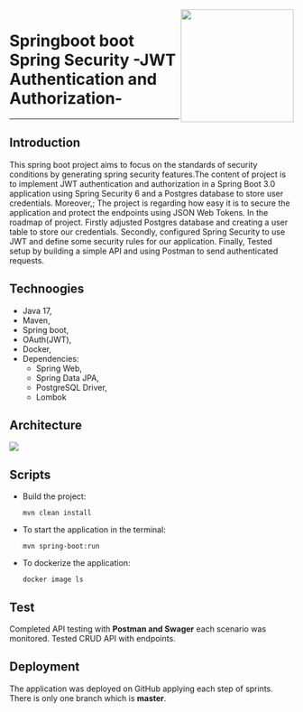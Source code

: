 
<img align="right" src="C:\Users\ozguc\eclipse-workspace\security\src\main\java\com\alibou\security\assets\img\springSecurity.png" width="200" height="200">

# Springboot boot Spring Security -JWT Authentication and Authorization-

***
## Introduction
This spring boot project aims to focus on the standards of security conditions by generating spring security features.The content of project is to implement JWT authentication and authorization in a Spring Boot 3.0 application using Spring Security 6 and a Postgres database to store user credentials.
Moreover,; The project is regarding  how easy it is to secure the application and protect the endpoints using JSON Web Tokens. In the roadmap of project. Firstly adjusted Postgres database and creating a user table to store our credentials.
Secondly, configured Spring Security to use JWT and define some security rules for our application. Finally, Tested setup by building a simple API and using Postman to send authenticated requests.


## Technoogies
- Java 17,
- Maven,
- Spring boot,
- OAuth(JWT),
- Docker,
- Dependencies:
    - Spring Web,
    - Spring Data JPA,
    - PostgreSQL Driver,
    - Lombok

## Architecture

<img  src="C:\Users\ozguc\eclipse-workspace\security\src\main\java\com\alibou\security\assets\img\architecture.png">


## Scripts
- Build the project:
    ```
    mvn clean install
    ```

- To start the application in the terminal:
    ```
    mvn spring-boot:run
    ```
- To dockerize the application:
  ```
  docker image ls
  ```


## Test
Completed API testing with __Postman and Swager__ each scenario was monitored. Tested CRUD API with endpoints.

## Deployment
The application was deployed on GitHub applying each step of sprints. There is only one branch which is __master__.
